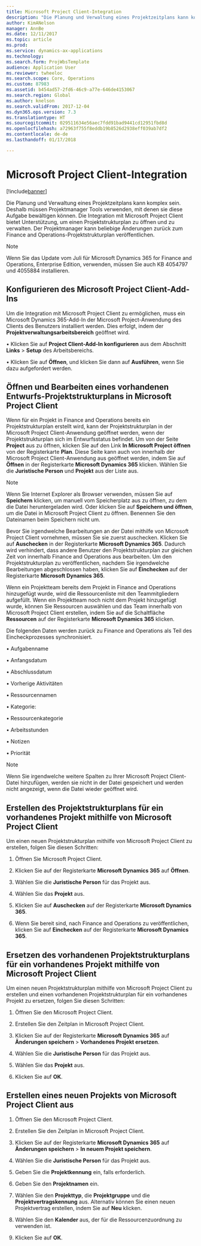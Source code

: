 ```yaml
---
title: Microsoft Project Client-Integration
description: "Die Planung und Verwaltung eines Projektzeitplans kann komplex sein. Deshalb müssen Projektmanager Tools verwenden, mit denen sie diese Aufgabe bewältigen können. Die Integration mit Microsoft Project Client bietet Unterstützung, um einen Projektstrukturplan zu öffnen und zu verwalten."
author: KimANelson
manager: AnnBe
ms.date: 12/11/2017
ms.topic: article
ms.prod: 
ms.service: dynamics-ax-applications
ms.technology: 
ms.search.form: ProjWbsTemplate
audience: Application User
ms.reviewer: twheeloc
ms.search.scope: Core, Operations
ms.custom: 87983
ms.assetid: b454ad57-2fd6-46c9-a77e-646de4153067
ms.search.region: Global
ms.author: knelson
ms.search.validFrom: 2017-12-04
ms.dyn365.ops.version: 7.3
ms.translationtype: HT
ms.sourcegitcommit: 029511634e56aec7fdd91bad9441cd12951fbd8d
ms.openlocfilehash: a72963f755f8eddb19b8526d2938eff039ab7df2
ms.contentlocale: de-de
ms.lasthandoff: 01/17/2018

---
```


# <a name="microsoft-project-client-integration"></a>Microsoft Project Client-Integration

[!include[banner](../includes/banner.md)]

Die Planung und Verwaltung eines Projektzeitplans kann komplex sein. Deshalb müssen Projektmanager Tools verwenden, mit denen sie diese Aufgabe bewältigen können. Die Integration mit Microsoft Project Client bietet Unterstützung, um einen Projektstrukturplan zu öffnen und zu verwalten. Der Projektmanager kann beliebige Änderungen zurück zum Finance and Operations-Projektstrukturplan veröffentlichen.

> [!NOTE]
> Wenn Sie das Update vom Juli für Microsoft Dynamics 365 for Finance and Operations, Enterprise Edition, verwenden, müssen Sie auch KB 4054797 und 4055884 installieren.

## <a name="configure-the-microsoft-project-client-add-in"></a>Konfigurieren des Microsoft Project Client-Add-Ins
Um die Integration mit Microsoft Project Client zu ermöglichen, muss ein Microsoft Dynamics 365-Add-In der Microsoft Project-Anwendung des Clients des Benutzers installiert werden. Dies erfolgt, indem der **Projektverwaltungsarbeitsbereich** geöffnet wird.

•   Klicken Sie auf **Project Client-Add-In konfigurieren** aus dem Abschnitt **Links** > **Setup** des Arbeitsbereichs.

•   Klicken Sie auf **Öffnen**, und klicken Sie dann auf **Ausführen**, wenn Sie dazu aufgefordert werden.

## <a name="open-and-edit-an-existing-draft-work-breakdown-structure-in-microsoft-project-client"></a>Öffnen und Bearbeiten eines vorhandenen Entwurfs-Projektstrukturplans in Microsoft Project Client
Wenn für ein Projekt in Finance and Operations bereits ein Projektstrukturplan erstellt wird, kann der Projektstrukturplan in der Microsoft Project Client-Anwendung geöffnet werden, wenn der Projektstrukturplan sich im Entwurfsstatus befindet. Um von der Seite **Project** aus zu öffnen, klicken Sie auf den Link **In Microsoft Project öffnen** von der Registerkarte **Plan**. Diese Seite kann auch von innerhalb der Microsoft Project Client-Anwendung aus geöffnet werden, indem Sie auf **Öffnen** in der Registerkarte **Microsoft Dynamics 365** klicken. Wählen Sie die **Juristische Person** und **Projekt** aus der Liste aus.

> [!NOTE]
> Wenn Sie Internet Explorer als Browser verwenden, müssen Sie auf **Speichern** klicken, um manuell vom Speicherplatz aus zu öffnen, zu dem die Datei heruntergeladen wird. Oder klicken Sie auf **Speichern und öffnen**, um die Datei in Microsoft Project Client zu öffnen. Benennen Sie den Dateinamen beim Speichern nicht um.

Bevor Sie irgendwelche Bearbeitungen an der Datei mithilfe von Microsoft Project Client vornehmen, müssen Sie sie zuerst auschecken. Klicken Sie auf **Auschecken** in der Registerkarte **Microsoft Dynamics 365**. Dadurch wird verhindert, dass andere Benutzer den Projektstrukturplan zur gleichen Zeit von innerhalb Finance and Operations aus bearbeiten. Um den Projektstrukturplan zu veröffentlichen, nachdem Sie irgendwelche Bearbeitungen abgeschlossen haben, klicken Sie auf **Einchecken** auf der Registerkarte **Microsoft Dynamics 365**.

Wenn ein Projektteam bereits dem Projekt in Finance and Operations hinzugefügt wurde, wird die Ressourcenliste mit den Teammitgliedern aufgefüllt. Wenn ein Projektteam noch nicht dem Projekt hinzugefügt wurde, können Sie Ressourcen auswählen und das Team innerhalb von Microsoft Project Client erstellen, indem Sie auf die Schaltfläche **Ressourcen** auf der Registerkarte **Microsoft Dynamics 365** klicken. 

Die folgenden Daten werden zurück zu Finance and Operations als Teil des Eincheckprozesses synchronisiert.

•   Aufgabenname

•   Anfangsdatum

•   Abschlussdatum

•   Vorherige Aktivitäten

•   Ressourcennamen

•   Kategorie:

•   Ressourcenkategorie

•   Arbeitsstunden

•   Notizen

•   Priorität

> [!NOTE]
> Wenn Sie irgendwelche weitere Spalten zu Ihrer Microsoft Project Client-Datei hinzufügen, werden sie nicht in der Datei gespeichert und werden nicht angezeigt, wenn die Datei wieder geöffnet wird.

## <a name="create-the-work-breakdown-structure-for-an-existing-project-using-microsoft-project-client"></a>Erstellen des Projektstrukturplans für ein vorhandenes Projekt mithilfe von Microsoft Project Client
Um einen neuen Projektstrukturplan mithilfe von Microsoft Project Client zu erstellen, folgen Sie diesen Schritten:


1.  Öffnen Sie Microsoft Project Client.

2.  Klicken Sie auf der Registerkarte **Microsoft Dynamics 365** auf **Öffnen**.

3.  Wählen Sie die **Juristische Person** für das Projekt aus.

4.  Wählen Sie das **Projekt** aus.

5.  Klicken Sie auf **Auschecken** auf der Registerkarte **Microsoft Dynamics 365**.

6.  Wenn Sie bereit sind, nach Finance and Operations zu veröffentlichen, klicken Sie auf **Einchecken** auf der Registerkarte **Microsoft Dynamics 365**.

## <a name="replace-the-existing-work-breakdown-structure-for-an-existing-project-using-microsoft-project-client"></a>Ersetzen des vorhandenen Projektstrukturplans für ein vorhandenes Projekt mithilfe von Microsoft Project Client
Um einen neuen Projektstrukturplan mithilfe von Microsoft Project Client zu erstellen und einen vorhandenen Projektstrukturplan für ein vorhandenes Projekt zu ersetzen, folgen Sie diesen Schritten:

1.  Öffnen Sie den Microsoft Project Client.

2.  Erstellen Sie den Zeitplan in Microsoft Project Client.

3.  Klicken Sie auf der Registerkarte **Microsoft Dynamics 365** auf **Änderungen speichern** > **Vorhandenes Projekt ersetzen**.

4.  Wählen Sie die **Juristische Person** für das Projekt aus.

5.  Wählen Sie das **Projekt** aus.

6.  Klicken Sie auf **OK**.

## <a name="create-a-new-project-from-within-microsoft-project-client"></a>Erstellen eines neuen Projekts von Microsoft Project Client aus


1.  Öffnen Sie den Microsoft Project Client.

2.  Erstellen Sie den Zeitplan in Microsoft Project Client.

3.  Klicken Sie auf der Registerkarte **Microsoft Dynamics 365** auf **Änderungen speichern** > **In neuem Projekt speichern**.

4.  Wählen Sie die **Juristische Person** für das Projekt aus.

5.  Geben Sie die **Projektkennung** ein, falls erforderlich.

6.  Geben Sie den **Projektnamen** ein.

7.  Wählen Sie den **Projekttyp**, die **Projektgruppe** und die **Projektvertragskennung** aus. Alternativ können Sie einen neuen Projektvertrag erstellen, indem Sie auf **Neu** klicken.

8.  Wählen Sie den **Kalender** aus, der für die Ressourcenzuordnung zu verwenden ist.

11. Klicken Sie auf **OK**.


